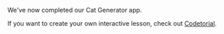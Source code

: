 We've now completed our Cat Generator app.

If you want to create your own interactive lesson, check out [Codetorial](https://codetorial.netlify.app).

